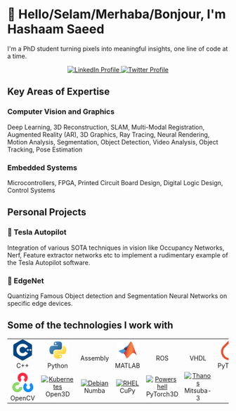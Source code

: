 # :wave: Hello/Selam/Merhaba/Bonjour, I'm Hashaam Saeed

I'm a PhD student turning pixels into meaningful insights, one line of code at a time.


<p align="center">
  <a href="https://www.linkedin.com/in/hashaam94/">
    <img src="https://img.shields.io/badge/-LinkedIn-blue?style=flat-square&logo=Linkedin&logoColor=white&link=[Add your LinkedIn URL here]" alt="LinkedIn Profile" />
  </a>
  <a href="https://twitter.com/Syed_M_Hashaam">
    <img src="https://img.shields.io/badge/-Twitter-blue?style=flat-square&logo=twitter&logoColor=white&link=[Add your Twitter URL here]" alt="Twitter Profile" />
  </a>
</p>


## Key Areas of Expertise
### Computer Vision and Graphics
<p align="left">
  Deep Learning, 3D Reconstruction, SLAM, Multi-Modal Registration, Augmented Reality (AR), 3D Graphics, Ray Tracing, Neural Rendering, Motion Analysis, Segmentation, Object Detection, Video Analysis, Object Tracking, Pose Estimation
  <br>

### Embedded Systems
  Microcontrollers, FPGA, Printed Circuit Board Design, Digital Logic Design, Control Systems

  
## Personal Projects
  
  ### 🔭 Tesla Autopilot
  Integration of various SOTA techniques in vision like Occupancy Networks, Nerf, Feature extractor networks etc to implement a rudimentary example of the Tesla Autopilot software.

  ### 🔭 EdgeNet
Quantizing Famous Object detection and Segmentation Neural Networks on specific edge devices.
  
  
  
  
</p>

## Some of the technologies I work with

<table>
  <tr>
    <td align="center" width="96">
      <a href="meaning">
        <img src="https://github.com/devicons/devicon/blob/master/icons/cplusplus/cplusplus-plain.svg" width="48" height="48" alt="C#" />
      </a>
      <br>C++
    </td>
    <td align="center" width="96">
      <a href="of">
        <img src="https://github.com/devicons/devicon/blob/master/icons/python/python-original.svg" width="48" height="48" alt="Python" />
      </a>
      <br>Python
    </td>
    <td align="center" width="96">
            </a>
      <br>Assembly
    </td>
    <td align="center" width="96">
      <a href="is">
        <img src="https://github.com/devicons/devicon/blob/master/icons/matlab/matlab-original.svg" width="48" height="48" alt="Jsonnet" />
      </a>
      <br>MATLAB
    </td>
    <td align="center" width="96">
      </a>
      <br>ROS
    </td>
    <td align="center" width="96">
      </a>
      <br>VHDL
    </td>
    <td align="center" width="96">
      <a href="and" >
        <img src="https://github.com/devicons/devicon/blob/master/icons/pytorch/pytorch-original.svg" width="48" height="48" alt="React" />
      </a>
      <br>PyTorch
    </td>
    <td align="center" width="96">
      <a href="let">
        <img src="https://camo.githubusercontent.com/906e661107a3bc03104ca5d88336d1f4b0e80fdcac65efaf7904041d371c747f/68747470733a2f2f73332e616d617a6f6e6177732e636f6d2f6b657261732e696f2f696d672f6b657261732d6c6f676f2d323031382d6c617267652d313230302e706e67" width="48" height="48" alt="Bootstrap" />
      </a>
      <br>Keras
    </td>
    <td align="center" width="96">
      <a href="go">
        <img src="https://github.com/devicons/devicon/blob/master/icons/numpy/numpy-original.svg" width="48" height="48" alt="Sass" />
      </a>
      <br>NumPy
    </td>
  </tr>
  <tr>
    <td align="center" width="96"> 
      <a href="and" >
        <img src="https://github.com/devicons/devicon/blob/master/icons/opencv/opencv-original.svg" width="48" height="48" alt="Docker" />
      </a>
      <br>OpenCV
    </td>
    <td align="center" width="96">
      <a href="love" >
        <img src="https://raw.githubusercontent.com/isl-org/Open3D/master/docs/_static/open3d_logo_horizontal.png" width="48" height="48" alt="Kubernetes" />
      </a>
      <br>Open3D
    </td>
    <td align="center"  width="96">
      <a href="life">
        <img src="https://avatars.githubusercontent.com/u/1628082?s=200&v=4" width="48" height="48" alt="Debian" />
      </a>
      <br>Numba
    </td>
    <td align="center"  width="96">
      <a href="regardless">
        <img src="https://raw.githubusercontent.com/cupy/cupy/main/docs/image/cupy_logo_1000px.png" width="48" height="48" alt="RHEL" />
      </a>
      <br>CuPy
    </td>
    <td align="center" width="96">
      <a href="of">
        <img src="https://github.com/facebookresearch/pytorch3d/blob/823ab75d27af5904ae58f5d33c0d9a7b8cda237a/website/static/img/pytorch3dfavicon.png" width="48" height="48" alt="Powershell" />
      </a>
      <br>PyTorch3D
    </td>
    <td align="center" width="96">
      <a href="adversity" >
        <img src="https://raw.githubusercontent.com/mitsuba-renderer/mitsuba-data/master/docs/images/banners/banner_01.jpg" width="48" height="48" alt="Thanos" />
      </a>
      <br>Mitsuba-3
    </td>
  </tr>
</table>
